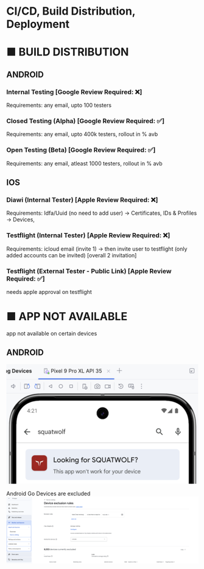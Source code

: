 # CI/CD, Build Distribution, Deployment


# ■ BUILD DISTRIBUTION

## ANDROID
### Internal Testing [Google Review Required: ❌]
Requirements: any email, upto 100 testers

### Closed Testing (Alpha) [Google Review Required: ✅]
Requirements: any email, upto 400k testers, rollout in % avb

### Open Testing (Beta) [Google Review Required: ✅]
Requirements: any email, atleast 1000 testers, rollout in % avb

## IOS
### Diawi (Internal Tester) [Apple Review Required: ❌]
Requirements: Idfa/Uuid (no need to add user) -> Certificates, IDs & Profiles -> Devices,

### Testflight (Internal Tester) [Apple Review Required: ❌]
Requirements: icloud email (invite 1) -> then invite user to testflight (only added accounts can be invited) [overall 2 invitation]

### Testflight (External Tester - Public Link) [Apple Review Required: ✅]
needs apple approval on testflight


# ■ APP NOT AVAILABLE
app not available on certain devices

## ANDROID

![app-not-available](!/app-not-available.png)

Android Go Devices are excluded
![exlclude-device](!/exclude-device.png)


